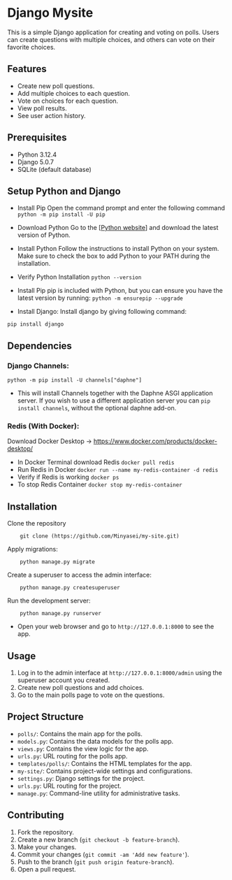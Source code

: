 # Django Mysite

This is a simple Django application for creating and voting on polls. Users can create questions with multiple choices, and others can vote on their favorite choices.

## Features

- Create new poll questions.
- Add multiple choices to each question.
- Vote on choices for each question.
- View poll results.
- See user action history.

## Prerequisites

- Python 3.12.4
- Django 5.0.7
- SQLite (default database)

## Setup Python and Django
- Install Pip
Open the command prompt and enter the following command
`
  python -m pip install -U pip
`

- Download Python 
Go to the [[Python website](https://www.python.org/downloads/)] and download the latest version of Python.

- Install Python
Follow the instructions to install Python on your system. Make sure to check the box to add Python to your PATH during the installation.

- Verify Python Installation
`
    python --version
`

- Install Pip
pip is included with Python, but you can ensure you have the latest version by running:
`
    python -m ensurepip --upgrade
`

- Install Django:
Install django by giving following command:
 
`
  pip install django
`
## Dependencies
### Django Channels:

  `
  python -m pip install -U channels["daphne"]
  `

- This will install Channels together with the Daphne ASGI application server. If you wish to use a different application server you can `pip install channels`, without the optional daphne add-on.

### Redis (With Docker):
  Download Docker Desktop -> https://www.docker.com/products/docker-desktop/
- In Docker Terminal download Redis
  `
  docker pull redis
  `
- Run Redis in Docker
  `
   docker run --name my-redis-container -d redis
  `
- Verify if Redis is working
  `
  docker ps
  `
- To stop Redis Container
  `
  docker stop my-redis-container
  `
  
## Installation

Clone the repository
```
    git clone (https://github.com/Minyasei/my-site.git)
```
Apply migrations:
```
    python manage.py migrate
```
Create a superuser to access the admin interface:
```
    python manage.py createsuperuser
```
Run the development server:
```
    python manage.py runserver
```
- Open your web browser and go to `http://127.0.0.1:8000` to see the app.

## Usage

1. Log in to the admin interface at `http://127.0.0.1:8000/admin` using the superuser account you created.
2. Create new poll questions and add choices.
3. Go to the main polls page to vote on the questions.

## Project Structure

  - `polls/`: Contains the main app for the polls.
  - `models.py`: Contains the data models for the polls app.
  - `views.py`: Contains the view logic for the app.
  - `urls.py`: URL routing for the polls app.
  - `templates/polls/`: Contains the HTML templates for the app.
  - `my-site/`: Contains project-wide settings and configurations.
  - `settings.py`: Django settings for the project.
  - `urls.py`: URL routing for the project.
  - `manage.py`: Command-line utility for administrative tasks.

## Contributing

1. Fork the repository.
2. Create a new branch (`git checkout -b feature-branch`).
3. Make your changes.
4. Commit your changes (`git commit -am 'Add new feature'`).
5. Push to the branch (`git push origin feature-branch`).
6. Open a pull request.
